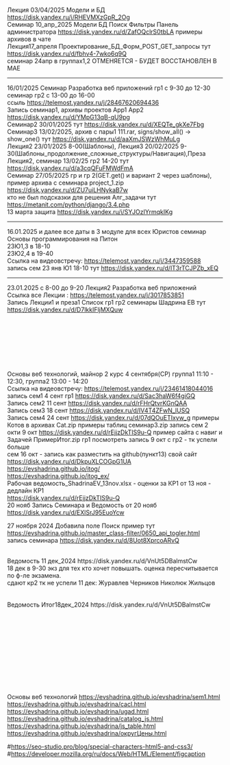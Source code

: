 Лекция 03/04/2025 Модели и БД https://disk.yandex.ru/i/RHEVMXzGpR_2Og <br>
Семинар 10_апр_2025  Модели БД Поиск Фильтры Панель администратора https://disk.yandex.ru/d/ZafOQclrS0tbLA 
примеры архивов в чате <br>
Лекция17_апреля Проектирование_БД_Форм_POST_GET_запросы тут https://disk.yandex.ru/d/fbhv4-7wko6q9Q <br>
семинар 24апр в группах1,2 ОТМЕНЯЕТСЯ -  БУДЕТ ВОССТАНОВЛЕН В МАЕ <br>
_____________________________________________________________________________________________
16/01/2025 Семинар Разработка веб приложений гр1 с 9-30 до 12-30 семинар гр2 с 13-00 до 16-00 <br>
ссыль https://telemost.yandex.ru/j/28467620694436 <br>
Запись семинар1, архивы проектов App1 App2 https://disk.yandex.ru/d/YMpG13qB-qU9pg <br>
Семинар2 30/01/2025 тут https://disk.yandex.ru/d/XEQTe_gkXe7Fbg <br>
Семинар3 13/02/2025,  архив с пары1 111.rar, signs/show_all() -> show_one() тут https://disk.yandex.ru/d/aaXmJSWzWhMuLg  <br>
Лекция2 23/01/2025 8-00(Шаблоны), Лекция3 20/02/2025 9-30(Шаблоны_продолжение_сложные_структуры/Навигация),Преза Лекция2, семинар 13/02/25 гр2 14-20 тут https://disk.yandex.ru/d/a3cqQFuFMWdFmA <br>
Семинар 27/05/2025 гр и гр 2(GET.get()  и вариант 2 через шаблоны), пример архива с семинара project_1.zip  https://disk.yandex.ru/d/ZU7uiLHNykaB7w <br>
кто не был подсказки для решения Алг_задачи тут https://metanit.com/python/django/3.4.php <br>
13 марта защита https://disk.yandex.ru/i/SYJOzIYrmqkIKg

___________________________________________________________________
16.01.2025 и далее все даты в 3 модуле для всех Юристов семинар Основы программирования на Питон <br>
23Ю1,3 в 18-10 <br>
23Ю2,4 в 19-40  <br>
Ссылка на видеовстречу: https://telemost.yandex.ru/j/3447359588 <br>
запись сем 23 янв Ю1 18-10 тут https://disk.yandex.ru/d/lT3rTCJPZb_xEQ

_____________________________________________________________________
23.01.2025 с 8-00 до 9-20 Лекция2 Разработка веб приложений <br>
Ссылка все Лекции : https://telemost.yandex.ru/j/3017853851 <br>
Запись Лекции1 и преза1  Список гр1 гр2 семинары Шадрина ЕВ тут https://disk.yandex.ru/d/D7lkkIFljMXQuw
<br><br><br><br><br><br><br><br>







Основы веб технологий, майнор 2 курс 4 сентября(СР) группа1 11:10 - 12:30, группа2 13:00 - 14:20<br>
Ссылка на видеовстречу: https://telemost.yandex.ru/j/23461418044016 <br>
запись сем1 4 сент гр1 https://disk.yandex.ru/d/Sac3haW6f4giGQ <br>
Запись сем2 11 сент https://disk.yandex.ru/d/rFHrQtvrKGnQAA <br>
Запись сем3 18 сент https://disk.yandex.ru/d/IV4T4ZFwN_lUSQ <br>
Запись сем4 24 сент https://disk.yandex.ru/d/07dQOuETIxyw_g
примеры Котов в архивах Cat.zip  примеры таблиц семинар3.zip
запись сем 2 окти 9 окт
https://disk.yandex.ru/d/rEjjzDkTIS9u-Q
пример сайта с навиг и Задачей ПримерИтог.zip
гр1 посмотреть запись 9 окт с гр2 - тк успели больше  <br>
сем 16 окт - запись как разместить на github(пункт13)  свой сайт https://disk.yandex.ru/d/DkpuXLCOGpG1UA
https://evshadrina.github.io/itog/ <br>
https://evshadrina.github.io/itog_ex/ <br>
Рабочая ведомость_ShadrinaEV_13nov.xlsx  - оценки за КР1 от 13 ноя - дедлайн КР1 <br>
https://disk.yandex.ru/d/rEjjzDkTIS9u-Q
<br>
20 нояб Запись Семинара и Ведомость от 20 нояб https://disk.yandex.ru/d/EXlSrJ95EuoYcw

27 ноября 2024  Добавила поле Поиск пример тут <br>
https://evshadrina.github.io/master_class-filter/0650_api_togler.html <br>
запись семинара https://disk.yandex.ru/d/8Uot8XprcoARvQ

<br>
Ведомость 11 дек_2024 https://disk.yandex.ru/d/VnUt5DBalmstCw <br>
18 дек в 9-30 экз для тех кто хочет повышать. оценка пересчитывается по ф-ле экзамена. <br>
сдают кр2 тк не успели 11 дек: Журавлев Черников Николюк Жильцов<br>
<br><br>
Ведомость Итог18дек_2024 https://disk.yandex.ru/d/VnUt5DBalmstCw <br>

<br><br><br><br><br><br><br><br><br><br>





Основы веб технологий
https://evshadrina.github.io/evshadrina/sem1.html <br>
https://evshadrina.github.io/evshadrina/cacl.html <br>
https://evshadrina.github.io/evshadrina/ugad.html <br>
https://evshadrina.github.io/evshadrina/catalog_js.html <br>
https://evshadrina.github.io/evshadrina/js_table.html <br>
https://evshadrina.github.io/evshadrina/округЦены.html <br>



#https://seo-studio.pro/blog/special-characters-html5-and-css3/
#https://developer.mozilla.org/ru/docs/Web/HTML/Element/figcaption







